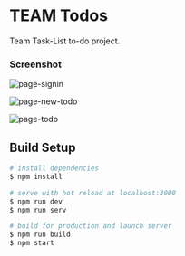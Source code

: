 # TEAM Todos

Team Task-List to-do project.

### Screenshot

![page-signin]

![page-new-todo]

![page-todo]

[page-signin]: https://raw.githubusercontent.com/dvgamerr/web.team-tasklist/master/docs/page-signin.png 'Sign In'
[page-new-todo]: https://raw.githubusercontent.com/dvgamerr/web.team-tasklist/master/docs/page-new-todo.png 'New Todo'
[page-todo]: https://raw.githubusercontent.com/dvgamerr/web.team-tasklist/master/docs/page-todo.png 'Todo List'

## Build Setup

```bash
# install dependencies
$ npm install

# serve with hot reload at localhost:3000
$ npm run dev
$ npm run serv

# build for production and launch server
$ npm run build
$ npm start
```
